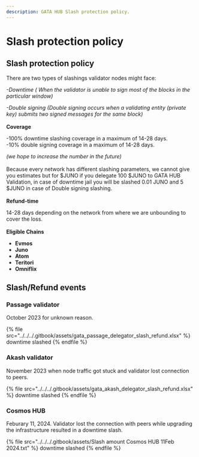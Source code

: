 ```yaml
---
description: GATA HUB Slash protection policy.
---
```


# Slash protection policy

## Slash protection policy

There are two types of slashings validator nodes might face:

&#x20; _-Downtime ( When the validator is unable to sign most of the blocks in the particular window)_

&#x20; _-Double signing (Double signing occurs when a validating entity (private key) submits two signed messages for the same block)_ \
\
**Coverage**

\-100% downtime slashing coverage in a maximum of 14-28 days. \
\-10% double signing coverage in a maximum of 14-28 days.&#x20;

_(we hope to increase the number in the future)_ \
\
Because every network has different slashing parameters, we cannot give you estimates but for $JUNO if you delegate 100 $JUNO to GATA HUB Validation, in case of downtime jail you will be slashed 0.01 JUNO and 5 $JUNO in case of Double signing slashing.\
\
**Refund-time**

14-28 days depending on the network from where we are unbounding to cover the loss. \
\
**Eligible Chains**

* **Evmos**
* **Juno**
* **Atom**
* **Teritori**
* **Omniflix**

## **Slash/Refund events**

### **Passage validator**&#x20;

October 2023 for unknown reason.

{% file src="../../../.gitbook/assets/gata_passage_delegator_slash_refund.xlsx" %}
downtime slashed
{% endfile %}

### **Akash validator**

November 2023 when node traffic got stuck and validator lost connection to peers.

{% file src="../../../.gitbook/assets/gata_akash_delegator_slash_refund.xlsx" %}
downtime slashed
{% endfile %}

### Cosmos HUB

Feburary 11, 2024. Validator lost the connection with peers while upgrading the infrastructure resulted in a downtime slash.&#x20;

{% file src="../../../.gitbook/assets/Slash amount Cosmos HUB 11Feb 2024.txt" %}
downtime slashed
{% endfile %}
